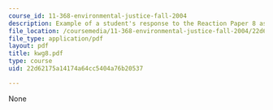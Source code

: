 ```yaml
---
course_id: 11-368-environmental-justice-fall-2004
description: Example of a student's response to the Reaction Paper 8 assignment.
file_location: /coursemedia/11-368-environmental-justice-fall-2004/22d62175a14174a64cc5404a76b20537_kwg8.pdf
file_type: application/pdf
layout: pdf
title: kwg8.pdf
type: course
uid: 22d62175a14174a64cc5404a76b20537

---
```

None